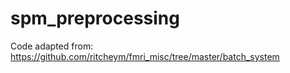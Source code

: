 # spm_preprocessing

Code adapted from: https://github.com/ritcheym/fmri_misc/tree/master/batch_system
